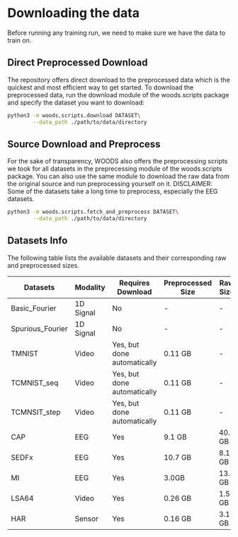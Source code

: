 
# Downloading the data
Before running any training run, we need to make sure we have the data to train on. 
## Direct Preprocessed Download
The repository offers direct download to the preprocessed data which is the quickest and most efficient way to get started. To download the preprocessed data, run the download module of the woods.scripts package and specify the dataset you want to download:
```sh
python3 -m woods.scripts.download DATASET\
        --data_path ./path/to/data/directory
```
## Source Download and Preprocess
For the sake of transparency, WOODS also offers the preprocessing scripts we took for all datasets in the preprecessing module of the woods.scripts package. You can also use the same module to download the raw data from the original source and run preprocessing yourself on it. DISCLAIMER: Some of the datasets take a long time to preprocess, especially the EEG datasets.
```sh
python3 -m woods.scripts.fetch_and_preprocess DATASET\
        --data_path ./path/to/data/directory
```
## Datasets Info
The following table lists the available datasets and their corresponding raw and preprocessed sizes.

|      Datasets     | Modality  | Requires Download | Preprocessed Size | Raw Size |
|-------------------|-----------|--------------------|-------------------|-------------------|
| Basic_Fourier | 1D Signal | No | - | - | - |
| Spurious_Fourier | 1D Signal | No | - | - | - |
| TMNIST | Video | Yes, but done automatically | 0.11 GB | - |
| TCMNIST_seq | Video | Yes, but done automatically | 0.11 GB | - |
| TCMNSIT_step | Video | Yes, but done automatically | 0.11 GB | - |
| CAP | EEG | Yes | 9.1 GB | 40.1 GB |
| SEDFx | EEG | Yes | 10.7 GB | 8.1 GB |
| MI | EEG | Yes | 3.0GB | 13.5 GB |
| LSA64 | Video | Yes | 0.26 GB | 1.5 GB |
| HAR | Sensor | Yes | 0.16 GB | 3.1 GB |
